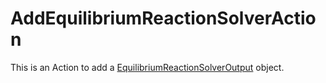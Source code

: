 # AddEquilibriumReactionSolverAction

This is an Action to add a [EquilibriumReactionSolverOutput](EquilibriumReactionSolverOutput.md) object.

